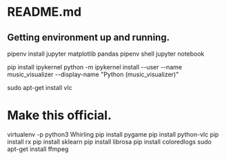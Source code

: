 # README.md

## Getting environment up and running.
pipenv install jupyter matplotlib pandas
pipenv shell
jupyter notebook


pip install ipykernel
python -m ipykernel install --user --name music_visualizer --display-name "Python (music_visualizer)"

sudo apt-get install vlc


# Make this official.
virtualenv -p python3 Whirling
pip install pygame
pip install python-vlc
pip install rx
pip install sklearn
pip install librosa
pip install coloredlogs
sudo apt-get install ffmpeg